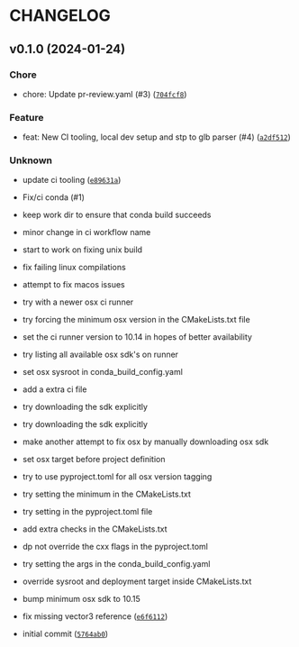 # CHANGELOG



## v0.1.0 (2024-01-24)

### Chore

* chore: Update pr-review.yaml (#3) ([`704fcf8`](https://github.com/Krande/adacpp/commit/704fcf8a97bf61342ead3047c5a7f703d111600b))

### Feature

* feat: New CI tooling, local dev setup and stp to glb parser (#4) ([`a2df512`](https://github.com/Krande/adacpp/commit/a2df5129f8cce0b711627a5535dbf93e720a4df5))

### Unknown

* update ci tooling ([`e89631a`](https://github.com/Krande/adacpp/commit/e89631aa199fff4ededcc62dde8ed46ea0376ae0))

* Fix/ci conda (#1)

* keep work dir to ensure that conda build succeeds

* minor change in ci workflow name

* start to work on fixing unix build

* fix failing linux compilations

* attempt to fix macos issues

* try with a newer osx ci runner

* try forcing the minimum osx version in the CMakeLists.txt file

* set the ci runner version to 10.14 in hopes of better availability

* try listing all available osx sdk&#39;s on runner

* set osx sysroot in conda_build_config.yaml

* add a extra ci file

* try downloading the sdk explicitly

* try downloading the sdk explicitly

* make another attempt to fix osx by manually downloading osx sdk

* set osx target before project definition

* try to use pyproject.toml for all osx version tagging

* try setting the minimum in the CMakeLists.txt

* try setting in the pyproject.toml file

* add extra checks in the CMakeLists.txt

* dp not override the cxx flags in the pyproject.toml

* try setting the args in the conda_build_config.yaml

* override sysroot and deployment target inside CMakeLists.txt

* bump minimum osx sdk to 10.15

* fix missing vector3 reference ([`e6f6112`](https://github.com/Krande/adacpp/commit/e6f6112d8422e6dc0ebd0a76f8ff9de40d742c73))

* initial commit ([`5764ab0`](https://github.com/Krande/adacpp/commit/5764ab06cf28f579d2b390e13647e801b2ca11c1))
